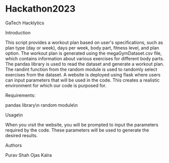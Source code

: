 # Hackathon2023
GaTech Hacklytics 

Introduction

This script provides a workout plan based on user's specifications, such as plan type (day or week), days per week, body part, fitness level, and plan option. The workout plan is generated using the megaGymDataset.csv file, which contains information about various exercises for different body parts. The pandas library is used to read the dataset and generate a workout plan. The randint function from the random module is used to randomly select exercises from the dataset. A website is deployed using flask where users can input parameters that will be used in the code. This creates a realistic environment for which our code is purposed for.

Requirements:

pandas library\n
random module\n

Usage\n

When you visit the website, you will be prompted to input the parameters required by the code. These parameters will be used to generate the desired results.

Authors

Purav Shah 
Ojas Kalra 
